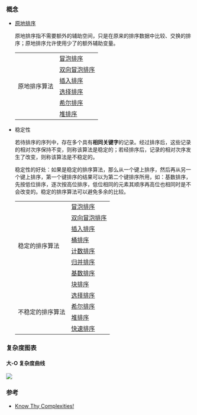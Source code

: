### 概念

- [原地排序](https://zh.wikipedia.org/wiki/原地算法)

  原地排序指不需要额外的辅助空间，只是在原来的排序数据中比较、交换的排序；原地排序允许使用少了的额外辅助变量。

    <table>
      	<tr>
        	<td rowspan="7">原地排序算法</td>
      	</tr>
      	<tr>
            <td><a href="https://github.com/hexuanzhang/leecode/tree/master/algorithm/javaScript/Sort/BubbleSort">冒泡排序</a></td>
      	</tr>
        <tr>
            <td><a href="https://github.com/hexuanzhang/leecode/tree/master/algorithm/javaScript/Sort/BubbleSort">双向冒泡排序</a></td>
      	</tr>
      	<tr>
            <td><a href="">插入排序</a></td>
      	</tr>
        <tr>
            <td><a href="">选择排序</a></td>
      	</tr>
    	<tr>
            <td><a href="">希尔排序</a></td>
      	</tr>
    	<tr>
            <td><a href="">堆排序</a></td>
      	</tr>
    </table>

* 稳定性

  若待排序的序列中，存在多个具有**相同关键字**的记录。经过排序后，这些记录的相对次序保持不变，则称该算法是稳定的；若经排序后，记录的相对次序发生了改变，则称该算法是不稳定的。

  稳定性的好处：如果是稳定的排序算法，那么从一个键上排序，然后再从另一个键上排序，第一个键排序的结果可以为第二个键排序所用，如：基数排序，先按低位排序，逐次按高位排序，低位相同的元素其顺序再高位也相同时是不会改变的。稳定的排序算法可以避免多余的比较。

    <table>
      	<tr>
        	<td rowspan="9">稳定的排序算法</td>
      	</tr>
      	<tr>
            <td><a href="https://github.com/hexuanzhang/leecode/tree/master/algorithm/javaScript/Sort/BubbleSort">冒泡排序</a></td>
      	</tr>
        <tr>
            <td><a href="https://github.com/hexuanzhang/leecode/tree/master/algorithm/javaScript/Sort/BubbleSort">双向冒泡排序</a></td>
      	</tr>
      	<tr>
            <td><a href="">插入排序</a></td>
      	</tr>
        <tr>
            <td><a href="">桶排序</a></td>
      	</tr>
    	<tr>
            <td><a href="https://github.com/hexuanzhang/leecode/tree/master/algorithm/javaScript/Sort/CountSort">计数排序</a></td>
      	</tr>
    	<tr>
            <td><a href="https://github.com/hexuanzhang/leecode/tree/master/algorithm/javaScript/Sort/MergeSort">归并排序</a></td>
      	</tr>
    	<tr>
            <td><a href="">基数排序</a></td>
      	</tr>
    	<tr>
            <td><a href="">块排序</a></td>
      	</tr>
        <tr>
        	<td rowspan="5">不稳定的排序算法</td>
      	</tr>
      	<tr>
            <td><a href="">选择排序</a></td>
      	</tr>
      	<tr>
            <td><a href="">希尔排序</a></td>
      	</tr>
    	<tr>
            <td><a href="">堆排序</a></td>
      	</tr>
        <tr>
            <td><a href="">快速排序</a></td>
      	</tr>
    </table>

### 复杂度图表

#### 大-O 复杂度曲线

![](https://blog-1255677601.cossh.myqcloud.com/blog/2019-10-30-100208.jpg)

### 参考

- [Know Thy Complexities!](https://www.bigocheatsheet.com/)
